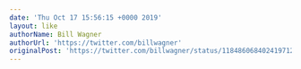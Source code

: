 ```yaml
---
date: 'Thu Oct 17 15:56:15 +0000 2019'
layout: like
authorName: Bill Wagner
authorUrl: 'https://twitter.com/billwagner'
originalPost: 'https://twitter.com/billwagner/status/1184860684024197121'
---
```

